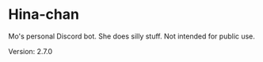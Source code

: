 # Hina-chan

Mo's personal Discord bot. She does silly stuff. Not intended for public use.

Version: 2.7.0
